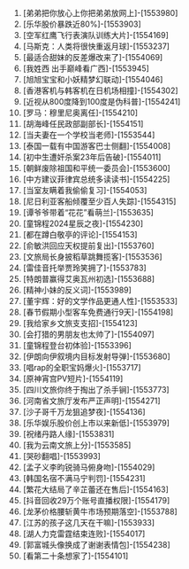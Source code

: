 
1. [弟弟把你放心上你把弟弟放网上]-[1553980]
1. [乐华股价暴跌近80%]-[1553903]
1. [空军红鹰飞行表演队训练大片]-[1554169]
1. [马斯克：人类将很快重返月球]-[1553237]
1. [最适合甜妹的反差爆改来了]-[1554069]
1. [我姓西 出手巅峰看广西]-[1553945]
1. [旭旭宝宝和小妖精梦幻联动]-[1554046]
1. [香港客机与韩客机在日机场相撞]-[1554302]
1. [近视从800度降到100度是伪科普]-[1554241]
1. [罗马：穆里尼奥离任]-[1554210]
1. [胡海峰任民政部副部长]-[1554151]
1. [当夫妻在一个学校当老师]-[1553544]
1. [泰国一载有中国游客巴士侧翻]-[1554008]
1. [初中生遭奸杀案23年后告破]-[1554011]
1. [朝鲜废除祖国和平统一委员会]-[1553600]
1. [中方建议菲律宾总统多读读书]-[1554225]
1. [当室友瞒着我偷偷复习]-[1554053]
1. [尼日利亚客船倾覆至少百人失踪]-[1554315]
1. [谭爷爷带着“花花”看萌兰]-[1553635]
1. [童锦程2024星辰之夜]-[1554230]
1. [都在蹲白敬亭的评论]-[1554153]
1. [俞敏洪回应天权提前复出]-[1553760]
1. [文旅局长身披稻草跳舞揽客]-[1553536]
1. [雷佳音托举贾玲笑拥了]-[1553783]
1. [特朗普赢得艾奥瓦州初选]-[1553688]
1. [精神小妹的反义词]-[1553989]
1. [董宇辉：好的文学作品更通人性]-[1553533]
1. [春节假期小型客车免费通行9天]-[1554198]
1. [我给家乡文旅支支招]-[1554123]
1. [会打猎的男朋友也太帅了]-[1554097]
1. [童锦程登台初体验]-[1553396]
1. [伊朗向伊叙境内目标发射导弹]-[1553680]
1. [唱rap的全职宝妈爆火]-[1553717]
1. [原神宵宫PV短片]-[1554119]
1. [四川文旅你终于掏出了杀手锏]-[1553773]
1. [河南省文旅厅发布严正声明]-[1554271]
1. [沙子哥千万龙狙追梦夜]-[1554136]
1. [乐华娱乐股价创上市以来新低]-[1553979]
1. [祝绪丹路人缘]-[1553831]
1. [我为云南文旅上分]-[1553585]
1. [哭砂翻唱]-[1553993]
1. [孟子义李昀锐骑马俯身吻]-[1554029]
1. [韩国名宿不满马宁判罚]-[1554231]
1. [繁花大结局了辛芷蕾还在售后]-[1554163]
1. [抖音回收29万个账号直播权限]-[1554179]
1. [龙茅价格腰斩黄牛市场预期落空]-[1553788]
1. [江苏的孩子这几天在干嘛]-[1553933]
1. [湖人力克雷霆结束连败]-[1554017]
1. [郭富城头像换成了谢谢表情包]-[1554238]
1. [看第二十条想家了]-[1554101]